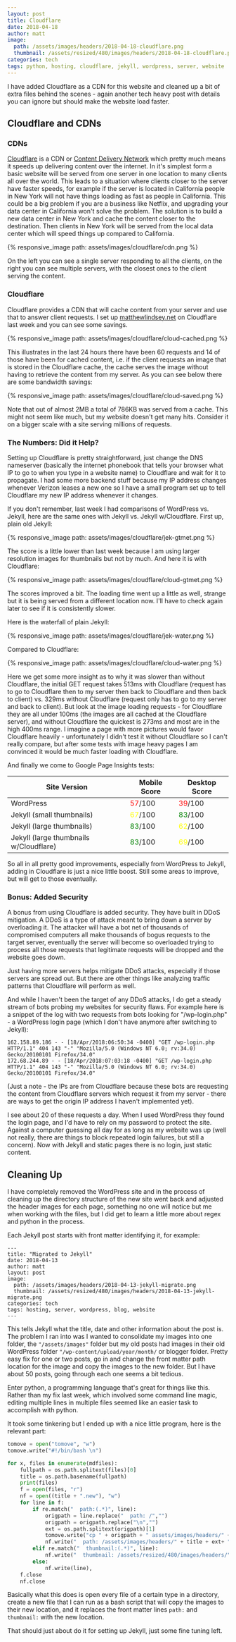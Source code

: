 ```yaml
---
layout: post
title: Cloudflare
date: 2018-04-18
author: matt
image: 
  path: /assets/images/headers/2018-04-18-cloudflare.png
  thumbnail: /assets/resized/480/images/headers/2018-04-18-cloudflare.png
categories: tech
tags: python, hosting, cloudflare, jekyll, wordpress, server, website
---
```

I have added Cloudflare as a CDN for this website and cleaned up a bit of extra files behind the scenes - again another tech heavy post with details you can ignore but should make the website load faster.

## Cloudflare and CDNs ##

### CDNs ###

[Cloudflare](https://cloudflare.com) is a CDN or [Content Delivery Network](https://en.wikipedia.org/wiki/Content_delivery_network) which pretty much means it speeds up delivering content over the internet. In it's simplest form a basic website will be served from one server in one location to many clients all over the world. This leads to a situation where clients closer to the server have faster speeds, for example if the server is located in California people in New York will not have things loading as fast as people in California. This could be a big problem if you are a business like Netflix, and upgrading your data center in California won't solve the problem. The solution is to build a new data center in New York and cache the content closer to the destination. Then clients in New York will be served from the local data center which will speed things up compared to California.

{% responsive_image path: assets/images/cloudflare/cdn.png %}

On the left you can see a single server responding to all the clients, on the right you can see multiple servers, with the closest ones to the client serving the content.

### Cloudflare ###

Cloudflare provides a CDN that will cache content from your server and use that to answer client requests. I set up [matthewlindsey.net](https://matthewlindsey.net) on Cloudflare last week and you can see some savings.

{% responsive_image path: assets/images/cloudflare/cloud-cached.png %}

This illustrates in the last 24 hours there have been 60 requests and 14 of those have been for cached content, i.e. if the client requests an image that is stored in the Cloudflare cache, the cache serves the image without having to retrieve the content from my server. As you can see below there are some bandwidth savings:

{% responsive_image path: assets/images/cloudflare/cloud-saved.png %}

Note that out of almost 2MB a total of 786KB was served from a cache. This might not seem like much, but my website doesn't get many hits. Consider it on a bigger scale with a site serving millions of requests.

### The Numbers: Did it Help? ###

Setting up Cloudflare is pretty straightforward, just change the DNS nameserver (basically the internet phonebook that tells your browser what IP to go to when you type in a website name) to Cloudflare and wait for it to propagate. I had some more backend stuff because my IP address changes whenever Verizon leases a new one so I have a small program set up to tell Cloudflare my new IP address whenever it changes.

If you don't remember, last week I had comparisons of WordPress vs. Jekyll, here are the same ones with Jekyll vs. Jekyll w/Cloudflare. First up, plain old Jekyll:

{% responsive_image path: assets/images/cloudflare/jek-gtmet.png %}

The score is a little lower than last week because I am using larger resolution images for thumbnails but not by much. And here it is with Cloudflare:

{% responsive_image path: assets/images/cloudflare/cloud-gtmet.png %}

The scores improved a bit. The loading time went up a little as well, strange but it is being served from a different location now. I'll have to check again later to see if it is consistently slower.

Here is the waterfall of plain Jekyll:

{% responsive_image path: assets/images/cloudflare/jek-water.png %}

Compared to Cloudflare:

{% responsive_image path: assets/images/cloudflare/cloud-water.png %}

Here we get some more insight as to why it was slower than without Cloudflare, the initial GET request takes 513ms with Cloudflare (request has to go to Cloudflare then to my server then back to Cloudflare and then back to client) vs. 329ms without Cloudflare (request only has to go to my server and back to client). But look at the image loading requests - for Cloudflare they are all under 100ms (the images are all cached at the Cloudflare server), and without Cloudflare the quickest is 273ms and most are in the high 400ms range. I imagine a page with more pictures would favor Cloudflare heavily - unfortunately I didn't test it without Cloudflare so I can't really compare, but after some tests with image heavy pages I am convinced it would be much faster loading with Cloudflare.

And finally we come to Google Page Insights tests:

| Site Version  | Mobile Score  | Desktop Score |
---|---|---|
WordPress | <span style="color:red"> 57</span>/100 |<span style="color:red"> 39</span>/100
Jekyll (small thumbnails) | <span style="color:yellow">67</span>/100 | <span style="color:green"> 83</span>/100
Jekyll (large thumbnails) | <span style="color:green"> 83</span>/100 | <span style="color:yellow"> 62</span>/100
Jekyll (large thumbnails w/Cloudflare) | <span style="color:green"> 83</span>/100 | <span style="color:yellow"> 69</span>/100

So all in all pretty good improvements, especially from WordPress to Jekyll, adding in Cloudflare is just a nice little boost. Still some areas to improve, but will get to those eventually.

### Bonus: Added Security ###

A bonus from using Cloudflare is added security. They have built in DDoS mitigation. A DDoS is a type of attack meant to bring down a server by overloading it. The attacker will have a bot net of thousands of compromised computers all make thousands of bogus requests to the target server, eventually the server will become so overloaded trying to process all those requests that legitimate requests will be dropped and the website goes down.

Just having more servers helps mitigate DDoS attacks, especially if those servers are spread out. But there are other things like analyzing traffic patterns that Cloudflare will perform as well.

And while I haven't been the target of any DDoS attacks, I do get a steady stream of bots probing my websites for security flaws. For example here is a snippet of the log with two requests from bots looking for "/wp-login.php" - a WordPress login page (which I don't have anymore after switching to Jekyll):

    162.158.89.186 - - [18/Apr/2018:06:50:34 -0400] "GET /wp-login.php HTTP/1.1" 404 143 "-" "Mozilla/5.0 (Windows NT 6.0; rv:34.0) Gecko/20100101 Firefox/34.0"
    172.68.244.89 - - [18/Apr/2018:07:03:18 -0400] "GET /wp-login.php HTTP/1.1" 404 143 "-" "Mozilla/5.0 (Windows NT 6.0; rv:34.0) Gecko/20100101 Firefox/34.0"

(Just a note - the IPs are from Cloudflare because these bots are requesting the content from Cloudflare servers which request it from my server - there are ways to get the origin IP address I haven't implemented yet).

I see about 20 of these requests a day. When I used WordPress they found the login page, and I'd have to rely on my password to protect the site. Against a computer guessing all day for as long as my website was up (well not really, there are things to block repeated login failures, but still a concern). Now with Jekyll and static pages there is no login, just static content.

## Cleaning Up ##

I have completely removed the WordPress site and in the process of cleaning up the directory structure of the new site went back and adjusted the header images for each page, something no one will notice but me when working with the files, but I did get to learn a little more about regex and python in the process.

Each Jekyll post starts with front matter identifying it, for example:

    ---
    title: "Migrated to Jekyll"
    date: 2018-04-13
    author: matt
    layout: post
    image:
      path: /assets/images/headers/2018-04-13-jekyll-migrate.png
      thumbnail: /assets/resized/480/images/headers/2018-04-13-jekyll-migrate.png
    categories: tech
    tags: hosting, server, wordpress, blog, website
    ---

This tells Jekyll what the title, date and other information about the post is. The problem I ran into was I wanted to consolidate my images into one folder, the ````"/assets/images"```` folder but my old posts had images in their old WordPress folder ````"/wp-content/upload/year/month/```` or blogger folder. Pretty easy fix for one or two posts, go in and change the front matter path location for the image and copy the images to the new folder. But I have about 50 posts, going through each one seems a bit tedious.

Enter python, a programming language that's great for things like this. Rather than my fix last week, which involved some command line magic, editing multiple lines in multiple files seemed like an easier task to accomplish with python.

It took some tinkering but I ended up with a nice little program, here is the relevant part:

````python
tomove = open("tomove", "w")
tomove.write("#!/bin/bash \n")

for x, files in enumerate(mdfiles):
    fullpath = os.path.splitext(files)[0]
    title = os.path.basename(fullpath)
    print(files)
    f = open(files, "r")
    nf = open((title + ".new"), "w")
    for line in f:
        if re.match("  path:(.*)", line):
            origpath = line.replace("  path: /","")
            origpath = origpath.replace("\n","")
            ext = os.path.splitext(origpath)[1]
            tomove.write("cp " + origpath + " assets/images/headers/" + title + ext + "\n")
            nf.write("  path: /assets/images/headers/" + title + ext+ "\n")
        elif re.match("  thumbnail:(.*)", line):
            nf.write("  thumbnail: /assets/resized/480/images/headers/" + title + ext + "\n")
        else:
            nf.write(line),
    f.close
    nf.close
````

Basically what this does is open every file of a certain type in a directory, create a new file that I can run as a bash script that will copy the images to their new location, and it replaces the front matter lines ````path:```` and ````thumbnail:```` with the new location.

That should just about do it for setting up Jekyll, just some fine tuning left.
